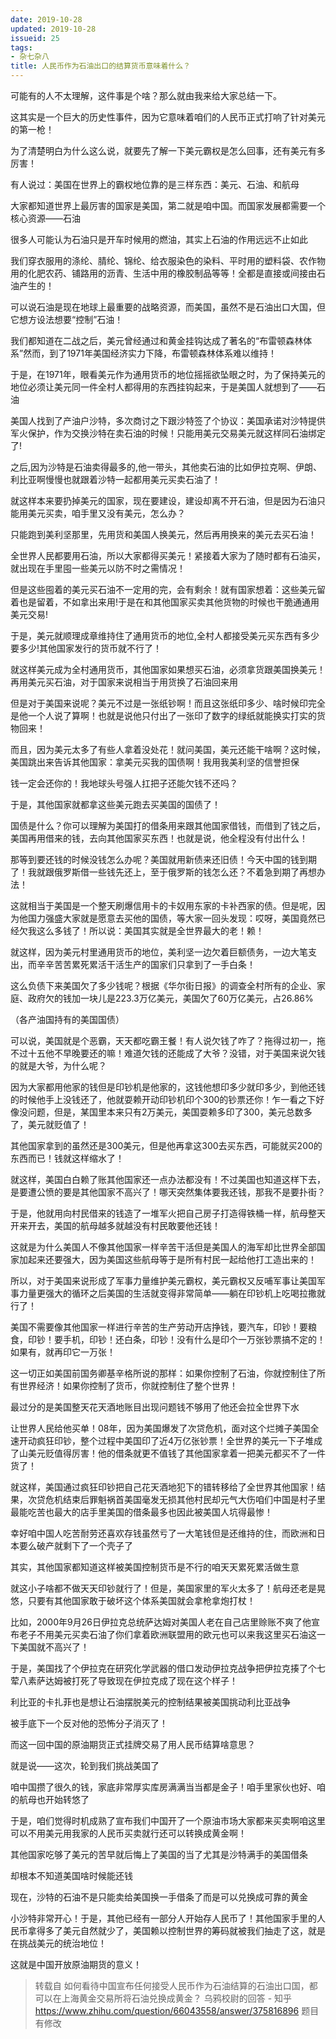 ```yaml
---
date: 2019-10-28
updated: 2019-10-28
issueid: 25
tags:
- 杂七杂八
title: 人民币作为石油出口的结算货币意味着什么？
---
```

可能有的人不太理解，这件事是个啥？那么就由我来给大家总结一下。

这其实是一个巨大的历史性事件，因为它意味着咱们的人民币正式打响了针对美元的第一枪！

为了清楚明白为什么这么说，就要先了解一下美元霸权是怎么回事，还有美元有多厉害！

有人说过：美国在世界上的霸权地位靠的是三样东西：美元、石油、和航母


大家都知道世界上最厉害的国家是美国，第二就是咱中国。而国家发展都需要一个核心资源——石油

很多人可能认为石油只是开车时候用的燃油，其实上石油的作用远远不止如此

我们穿衣服用的涤纶、腈纶、锦纶、给衣服染色的染料、平时用的塑料袋、农作物用的化肥农药、铺路用的沥青、生活中用的橡胶制品等等！全都是直接或间接由石油产生的！

可以说石油是现在地球上最重要的战略资源，而美国，虽然不是石油出口大国，但它想方设法想要“控制”石油！


我们都知道在二战之后，美元曾经通过和黄金挂钩达成了著名的“布雷顿森林体系”然而，到了1971年美国经济实力下降，布雷顿森林体系难以维持！

于是，在1971年，眼看美元作为通用货币的地位摇摇欲坠眼之时，为了保持美元的地位必须让美元同一件全村人都得用的东西挂钩起来，于是美国人就想到了——石油


美国人找到了产油户沙特，多次商讨之下跟沙特签了个协议：美国承诺对沙特提供军火保护，作为交换沙特在卖石油的时候！只能用美元交易美元就这样同石油绑定了!

之后,因为沙特是石油卖得最多的,他一带头，其他卖石油的比如伊拉克啊、伊朗、利比亚啊慢慢也就跟着沙特一起都用美元买卖石油了！

就这样本来要扔掉美元的国家，现在要建设，建设却离不开石油，但是因为石油只能用美元买卖，咱手里又没有美元，怎么办？


只能跑到美利坚那里，先用货和美国人换美元，然后再用换来的美元去买石油！

全世界人民都要用石油，所以大家都得买美元！紧接着大家为了随时都有石油买，就出现在手里囤一些美元以防不时之需情况！

但是这些囤着的美元买石油不一定用的完，会有剩余！就有国家想着：这些美元留着也是留着，不如拿出来用!于是在和其他国家买卖其他货物的时候也干脆通通用美元交易!

于是，美元就顺理成章维持住了通用货币的地位,全村人都接受美元买东西有多少要多少!其他国家发行的货币就不行了！


就这样美元成为全村通用货币，其他国家如果想买石油，必须拿货跟美国换美元！再用美元买石油，对于国家来说相当于用货换了石油回来用

但是对于美国来说呢？美元不过是一张纸钞啊！而且这张纸印多少、啥时候印完全是他一个人说了算啊！也就是说他只付出了一张印了数字的绿纸就能换实打实的货物回来！


而且，因为美元太多了有些人拿着没处花！就问美国，美元还能干啥啊？这时候，美国跳出来告诉其他国家：拿美元买我的国债啊！我用我美利坚的信誉担保

钱一定会还你的！我地球头号强人扛把子还能欠钱不还吗？

于是，其他国家就都拿这些美元跑去买美国的国债了！


国债是什么？你可以理解为美国打的借条用来跟其他国家借钱，而借到了钱之后，美国再用借来的钱，去向其他国家买东西！也就是说，他全程没有付出什么！

那等到要还钱的时候没钱怎么办呢？美国就用新债来还旧债！今天中国的钱到期了！我就跟俄罗斯借一些钱先还上，至于俄罗斯的钱怎么还？不着急到期了再想办法！

这就相当于美国是一个整天刷爆信用卡的卡奴用东家的卡补西家的债。但是呢，因为他国力强盛大家就是愿意去买他的国债，等大家一回头发现：哎呀，美国竟然已经欠我这么多钱了！所以说：美国其实就是全世界最大的老！赖！


就这样，因为美元村里通用货币的地位，美利坚一边欠着巨额债务，一边大笔支出，而辛辛苦苦累死累活干活生产的国家们只拿到了一手白条！

这么负债下来美国欠了多少钱呢？根据《华尔街日报》的调查全村所有的企业、家庭、政府欠的钱加一块儿是223.3万亿美元，美国欠了60万亿美元，占26.86%


（各产油国持有的美国国债）

可以说，美国就是个恶霸，天天都吃霸王餐！有人说欠钱了咋了？拖得过初一，拖不过十五他不早晚要还的嘛！难道欠钱的还能成了大爷？没错，对于美国来说欠钱的就是大爷，为什么呢？

因为大家都用他家的钱但是印钞机是他家的，这钱他想印多少就印多少，到他还钱的时候他手上没钱还了，他就耍赖开动印钞机印个300的钞票还你！乍一看之下好像没问题，但是，某国里本来只有2万美元，美国耍赖多印了300，美元总数多了，美元就贬值了！


其他国家拿到的虽然还是300美元，但是他再拿这300去买东西，可能就买200的东西而已！钱就这样缩水了！

就这样，美国白白赖了账其他国家还一点办法都没有！不过美国也知道这样下去，是要遭公愤的要是其他国家不高兴了！哪天突然集体要我还钱，那我不是要扑街？

于是，他就用向村民借来的钱造了一堆军火把自己房子打造得铁桶一样，航母整天开来开去，美国的航母越多就越没有村民敢要他还钱！

这就是为什么美国人不像其他国家一样辛苦干活但是美国人的海军却比世界全部国家加起来还要强大，因为美国这些航母等于是所有村民一起给他打工造出来的！


所以，对于美国来说形成了军事力量维护美元霸权，美元霸权又反哺军事让美国军事力量更强大的循环之后美国的生活就变得非常简单——躺在印钞机上吃喝拉撒就行了！

美国不需要像其他国家一样进行辛苦的生产劳动开店挣钱，要汽车，印钞！要粮食，印钞！要手机，印钞！还白条，印钞！没有什么是印个一万张钞票搞不定的！如果有，就再印它一万张！


这一切正如美国前国务卿基辛格所说的那样：如果你控制了石油，你就控制住了所有世界经济！如果你控制了货币，你就控制住了整个世界！

最过分的是美国整天花天酒地账目出现问题钱不够用了他还会拉全世界下水

让世界人民给他买单！08年，因为美国爆发了次贷危机，面对这个烂摊子美国全速开动疯狂印钞，整个过程中美国印了近4万亿张钞票！全世界的美元一下子堆成了山美元贬值得厉害！他的借条就更不值钱了其他国家拿着一把美元都买不了一件货了！


就这样，美国通过疯狂印钞把自己花天酒地犯下的错转移给了全世界其他国家！结果，次贷危机结束后罪魁祸首美国毫发无损其他村民却元气大伤咱们中国是村子里最能吃苦也最大的店手里美国的借条最多也因此被美国人坑得最惨！

幸好咱中国人吃苦耐劳还喜欢存钱虽然亏了一大笔钱但是还维持的住，而欧洲和日本要么破产就剩下了一个壳子了

其实，其他国家都知道这样被美国控制货币是不行的咱天天累死累活做生意


就这小子啥都不做天天印钞就行了！但是，美国家里的军火太多了！航母还老是晃悠，只要有其他国家敢于破坏这个体系美国就会拿枪拿炮打杖！

比如，2000年9月26日伊拉克总统萨达姆对美国人老在自己店里赊账不爽了他宣布老子不用美元买卖石油了你们拿着欧洲联盟用的欧元也可以来我这里买石油这一下美国就不高兴了！

于是，美国找了个伊拉克在研究化学武器的借口发动伊拉克战争把伊拉克揍了个七荤八素萨达姆被打死了导致现在伊拉克成了现在这个样子！


利比亚的卡扎菲也是想让石油摆脱美元的控制结果被美国挑动利比亚战争

被手底下一个反对他的恐怖分子消灭了！

而这一回中国的原油期货正式挂牌交易了用人民币结算啥意思？

就是说——这次，轮到我们挑战美国了

咱中国攒了很久的钱，家底非常厚实库房满满当当都是金子！咱手里家伙也好、咱的航母也开始转悠了

于是，咱们觉得时机成熟了宣布我们中国开了一个原油市场大家都来买卖啊咱这里可以不用美元用我家的人民币买卖就行还可以转换成黄金啊！


其他国家吃够了美元的苦早就后悔上了美国的当了尤其是沙特满手的美国借条

却根本不知道美国啥时候能还钱

现在，沙特的石油不是只能卖给美国换一手借条了而是可以兑换成可靠的黄金

小沙特非常开心！于是，其他已经有一部分人开始存人民币了！其他国家手里的人民币拿得多了美元自然就少了，美国赖以控制世界的筹码就被我们抽走了这，就是在挑战美元的统治地位！

这就是中国开放原油期货的意义！

> 转载自 
> 如何看待中国宣布任何接受人民币作为石油结算的石油出口国，都可以在上海黄金交易所将石油兑换成黄金？
> 乌鸦校尉的回答 - 知乎
https://www.zhihu.com/question/66043558/answer/375816896
> 题目有修改
